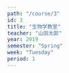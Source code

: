 ```yaml
---
path: "/course/3"
id: 3
title: "生物学教室"
teacher: "山田太郎"
year: 2019
semester: "Spring"
week: "Tuesday"
period: 1
---
```


